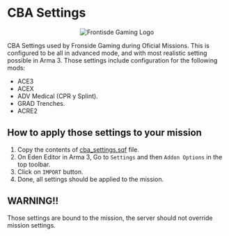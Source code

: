 # CBA Settings

<center>

![Frontisde Gaming Logo](https://frontsidegaming.com/forum/uploads/monthly_2018_01/FSG_LogoC_Web.png.a95995f0ed51e905e529bdea7022481f.png)

</center>

CBA Settings used by Fronside Gaming during Oficial Missions. This is configured to be all in advanced mode, and with most realistic setting possible in Arma 3.
Those settings include configuration for the following mods:

- ACE3
- ACEX
- ADV Medical (CPR y Splint).
- GRAD Trenches.
- ACRE2

## How to apply those settings to your mission

1. Copy the contents of [cba_settings.sqf](cba_settings.sqf) file.
2. On Eden Editor in Arma 3, Go to `Settings` and then `Addon Options` in the top toolbar.
3. Click on `IMPORT` button.
4. Done, all settings should be applied to the mission.

## WARNING!!

Those settings are bound to the mission, the server should not override mission settings.

